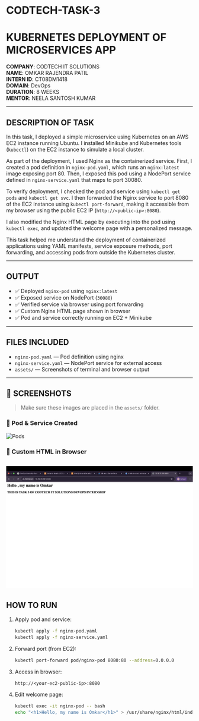# CODTECH-TASK-3  
# KUBERNETES DEPLOYMENT OF MICROSERVICES APP  

**COMPANY**: CODTECH IT SOLUTIONS  
**NAME**: OMKAR RAJENDRA PATIL  
**INTERN ID**: CT08DM1418  
**DOMAIN**: DevOps  
**DURATION**: 8 WEEKS  
**MENTOR**: NEELA SANTOSH KUMAR  

---

## DESCRIPTION OF TASK

In this task, I deployed a simple microservice using Kubernetes on an AWS EC2 instance running Ubuntu. I installed Minikube and Kubernetes tools (`kubectl`) on the EC2 instance to simulate a local cluster.

As part of the deployment, I used Nginx as the containerized service. First, I created a pod definition in `nginx-pod.yaml`, which runs an `nginx:latest` image exposing port 80. Then, I exposed this pod using a NodePort service defined in `nginx-service.yaml` that maps to port 30080.

To verify deployment, I checked the pod and service using `kubectl get pods` and `kubectl get svc`. I then forwarded the Nginx service to port 8080 of the EC2 instance using `kubectl port-forward`, making it accessible from my browser using the public EC2 IP (`http://<public-ip>:8080`).

I also modified the Nginx HTML page by executing into the pod using `kubectl exec`, and updated the welcome page with a personalized message.

This task helped me understand the deployment of containerized applications using YAML manifests, service exposure methods, port forwarding, and accessing pods from outside the Kubernetes cluster.

---

## OUTPUT

- ✅ Deployed `nginx-pod` using `nginx:latest`
- ✅ Exposed service on NodePort (`30080`)
- ✅ Verified service via browser using port forwarding
- ✅ Custom Nginx HTML page shown in browser
- ✅ Pod and service correctly running on EC2 + Minikube

---

## FILES INCLUDED

- `nginx-pod.yaml` — Pod definition using nginx
- `nginx-service.yaml` — NodePort service for external access
- `assets/` — Screenshots of terminal and browser output

---

## 📸 SCREENSHOTS

> Make sure these images are placed in the `assets/` folder.

### 🔹 Pod & Service Created  
![Pods](assets/nginx-pods.png)

### 🔹 Custom HTML in Browser  
![Browser Output](assets/nginx-browser-output.png)
---

## HOW TO RUN

1. Apply pod and service:
    ```bash
    kubectl apply -f nginx-pod.yaml
    kubectl apply -f nginx-service.yaml
    ```

2. Forward port (from EC2):
    ```bash
    kubectl port-forward pod/nginx-pod 8080:80 --address=0.0.0.0
    ```

3. Access in browser:
    ```
    http://<your-ec2-public-ip>:8080
    ```

4. Edit welcome page:
    ```bash
    kubectl exec -it nginx-pod -- bash
    echo "<h1>Hello, my name is Omkar</h1>" > /usr/share/nginx/html/index.html
    ```

